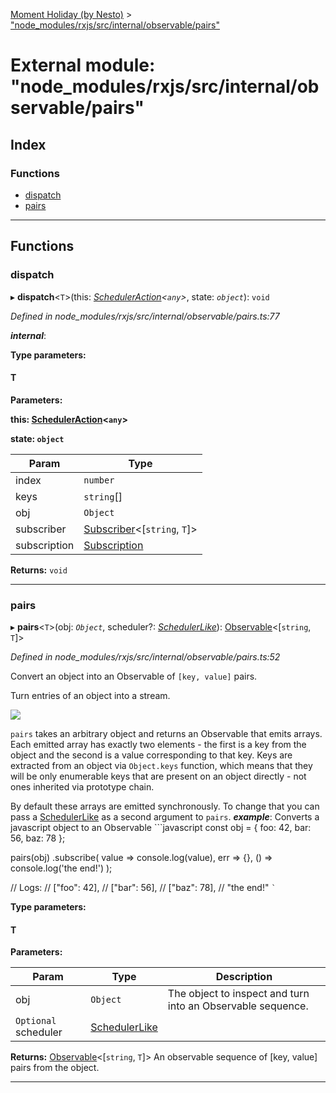 [Moment Holiday (by Nesto)](../README.md) > ["node_modules/rxjs/src/internal/observable/pairs"](../modules/_node_modules_rxjs_src_internal_observable_pairs_.md)

# External module: "node_modules/rxjs/src/internal/observable/pairs"

## Index

### Functions

* [dispatch](_node_modules_rxjs_src_internal_observable_pairs_.md#dispatch)
* [pairs](_node_modules_rxjs_src_internal_observable_pairs_.md#pairs)

---

## Functions

<a id="dispatch"></a>

###  dispatch

▸ **dispatch**<`T`>(this: *[SchedulerAction](../interfaces/_node_modules_rxjs_src_internal_types_.scheduleraction.md)<`any`>*, state: *`object`*): `void`

*Defined in node_modules/rxjs/src/internal/observable/pairs.ts:77*

*__internal__*: 

**Type parameters:**

#### T 
**Parameters:**

**this: [SchedulerAction](../interfaces/_node_modules_rxjs_src_internal_types_.scheduleraction.md)<`any`>**

**state: `object`**

| Param | Type |
| ------ | ------ |
| index | `number` |
| keys | `string`[] |
| obj | `Object` |
| subscriber | [Subscriber](../classes/_node_modules_rxjs_src_internal_subscriber_.subscriber.md)<[`string`, `T`]> |
| subscription | [Subscription](../classes/_node_modules_rxjs_src_internal_subscription_.subscription.md) |

**Returns:** `void`

___
<a id="pairs"></a>

###  pairs

▸ **pairs**<`T`>(obj: *`Object`*, scheduler?: *[SchedulerLike](../interfaces/_node_modules_rxjs_src_internal_types_.schedulerlike.md)*): [Observable](../classes/_node_modules_rxjs_src_internal_observable_.observable.md)<[`string`, `T`]>

*Defined in node_modules/rxjs/src/internal/observable/pairs.ts:52*

Convert an object into an Observable of `[key, value]` pairs.

Turn entries of an object into a stream.

![](./img/pairs.png)

`pairs` takes an arbitrary object and returns an Observable that emits arrays. Each emitted array has exactly two elements - the first is a key from the object and the second is a value corresponding to that key. Keys are extracted from an object via `Object.keys` function, which means that they will be only enumerable keys that are present on an object directly - not ones inherited via prototype chain.

By default these arrays are emitted synchronously. To change that you can pass a [SchedulerLike](../interfaces/_node_modules_rxjs_src_internal_types_.schedulerlike.md) as a second argument to `pairs`.
*__example__*: Converts a javascript object to an Observable ```javascript const obj = { foo: 42, bar: 56, baz: 78 };

pairs(obj) .subscribe( value => console.log(value), err => {}, () => console.log('the end!') );

// Logs: // \["foo": 42\], // \["bar": 56\], // \["baz": 78\], // "the end!" `` ` ``

**Type parameters:**

#### T 
**Parameters:**

| Param | Type | Description |
| ------ | ------ | ------ |
| obj | `Object` |  The object to inspect and turn into an Observable sequence. |
| `Optional` scheduler | [SchedulerLike](../interfaces/_node_modules_rxjs_src_internal_types_.schedulerlike.md) |

**Returns:** [Observable](../classes/_node_modules_rxjs_src_internal_observable_.observable.md)<[`string`, `T`]>
An observable sequence of
[key, value] pairs from the object.

___

